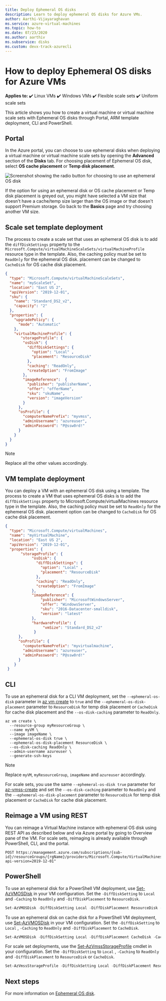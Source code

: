 ```yaml
---
title: Deploy Ephemeral OS disks
description: Learn to deploy ephemeral OS disks for Azure VMs.
author: Aarthi-Vijayaraghavan
ms.service: azure-virtual-machines
ms.topic: how-to
ms.date: 07/23/2020
ms.author: aarthiv
ms.subservice: disks
ms.custom: devx-track-azurecli
---
```


# How to deploy Ephemeral OS disks for Azure VMs

**Applies to:** :heavy_check_mark: Linux VMs :heavy_check_mark: Windows VMs :heavy_check_mark: Flexible scale sets :heavy_check_mark: Uniform scale sets

This article shows you how to create a virtual machine or virtual machine scale sets with Ephemeral OS disks through Portal, ARM template deployment, CLI and PowerShell.

## Portal

In the Azure portal, you can choose to use ephemeral disks when deploying a virtual machine or virtual machine scale sets by opening the **Advanced** section of the **Disks** tab. For choosing placement of Ephemeral OS disk, select **OS cache placement** or **Temp disk placement**.

![Screenshot showing the radio button for choosing to use an ephemeral OS disk](./media/virtual-machines-common-ephemeral/ephemeral-portal-temp.png)


If the option for using an ephemeral disk or OS cache placement or Temp disk placement is greyed out, you might have selected a VM size that doesn't have a cache/temp size larger than the OS image or that doesn't support Premium storage. Go back to the **Basics** page and try choosing another VM size.

## Scale set template deployment

The process to create a scale set that uses an ephemeral OS disk is to add the `diffDiskSettings` property to the
`Microsoft.Compute/virtualMachineScaleSets/virtualMachineProfile` resource type in the template. Also, the caching policy must be set to `ReadOnly` for the ephemeral OS disk. placement can be changed to `CacheDisk` for OS cache disk placement.

```json
{
  "type": "Microsoft.Compute/virtualMachineScaleSets",
  "name": "myScaleSet",
  "location": "East US 2",
  "apiVersion": "2019-12-01",
  "sku": {
    "name": "Standard_DS2_v2",
    "capacity": "2"
  },
  "properties": {
    "upgradePolicy": {
      "mode": "Automatic"
    },
    "virtualMachineProfile": {
       "storageProfile": {
        "osDisk": {
          "diffDiskSettings": {
            "option": "Local" ,
            "placement": "ResourceDisk"
          },
          "caching": "ReadOnly",
          "createOption": "FromImage"
        },
        "imageReference":  {
          "publisher": "publisherName",
          "offer": "offerName",
          "sku": "skuName",
          "version": "imageVersion"
        }
      },
      "osProfile": {
        "computerNamePrefix": "myvmss",
        "adminUsername": "azureuser",
        "adminPassword": "P@ssw0rd!"
      }
    }
  }
}
```

> [!NOTE]
> Replace all the other values accordingly.

## VM template deployment
You can deploy a VM with an ephemeral OS disk using a template. The process to create a VM that uses ephemeral OS disks is to add the `diffDiskSettings` property to Microsoft.Compute/virtualMachines resource type in the template. Also, the caching policy must be set to `ReadOnly` for the ephemeral OS disk. placement option can be changed to `CacheDisk` for OS cache disk placement.

```json
{
  "type": "Microsoft.Compute/virtualMachines",
  "name": "myVirtualMachine",
  "location": "East US 2",
  "apiVersion": "2019-12-01",
  "properties": {
       "storageProfile": {
            "osDisk": {
              "diffDiskSettings": {
                "option": "Local" ,
                "placement": "ResourceDisk"
              },
              "caching": "ReadOnly",
              "createOption": "FromImage"
            },
            "imageReference": {
                "publisher": "MicrosoftWindowsServer",
                "offer": "WindowsServer",
                "sku": "2016-Datacenter-smalldisk",
                "version": "latest"
            },
            "hardwareProfile": {
                 "vmSize": "Standard_DS2_v2"
             }
      },
      "osProfile": {
        "computerNamePrefix": "myvirtualmachine",
        "adminUsername": "azureuser",
        "adminPassword": "P@ssw0rd!"
      }
    }
 }
```

## CLI

To use an ephemeral disk for a CLI VM deployment, set the `--ephemeral-os-disk` parameter in [az vm create](/cli/azure/vm#az-vm-create) to `true` and the `--ephemeral-os-disk-placement` parameter to `ResourceDisk` for temp disk placement or `CacheDisk` for cache disk placement and the `--os-disk-caching` parameter to `ReadOnly`.

```azurecli-interactive
az vm create \
  --resource-group myResourceGroup \
  --name myVM \
  --image imageName \
  --ephemeral-os-disk true \
  --ephemeral-os-disk-placement ResourceDisk \
  --os-disk-caching ReadOnly \
  --admin-username azureuser \
  --generate-ssh-keys
```

> [!NOTE]
> Replace `myVM`, `myResourceGroup`, `imageName` and `azureuser` accordingly.

For scale sets, you use the same `--ephemeral-os-disk true` parameter for [az-vmss-create](/cli/azure/vmss#az-vmss-create) and set the `--os-disk-caching` parameter to `ReadOnly` and the `--ephemeral-os-disk-placement` parameter to `ResourceDisk` for temp disk placement or `CacheDisk` for cache disk placement.

## Reimage a VM using REST
You can reimage a Virtual Machine instance with ephemeral OS disk using REST API as described below and via Azure portal by going to Overview pane of the VM. For scale sets, reimaging is already available through PowerShell, CLI, and the portal.

```
POST https://management.azure.com/subscriptions/{sub-
id}/resourceGroups/{rgName}/providers/Microsoft.Compute/VirtualMachines/{vmName}/reimage?api-version=2019-12-01"
```

## PowerShell
To use an ephemeral disk for a PowerShell VM deployment, use [Set-AzVMOSDisk](/powershell/module/az.compute/set-azvmosdisk) in your VM configuration. Set the `-DiffDiskSetting` to `Local` and `-Caching` to `ReadOnly` and  `-DiffDiskPlacement` to `ResourceDisk`.
```powershell
Set-AzVMOSDisk -DiffDiskSetting Local -DiffDiskPlacement ResourceDisk -Caching ReadOnly

```
To use an ephemeral disk on cache disk for a PowerShell VM deployment, use [Set-AzVMOSDisk](/powershell/module/az.compute/set-azvmosdisk) in your VM configuration. Set the `-DiffDiskSetting` to `Local` , `-Caching` to `ReadOnly` and  `-DiffDiskPlacement` to `CacheDisk`.
```PowerShell
Set-AzVMOSDisk -DiffDiskSetting Local -DiffDiskPlacement CacheDisk -Caching ReadOnly
```
For scale set deployments, use the [Set-AzVmssStorageProfile](/powershell/module/az.compute/set-azvmssstorageprofile) cmdlet in your configuration. Set the `-DiffDiskSetting` to `Local` , `-Caching` to `ReadOnly` and  `-DiffDiskPlacement` to `ResourceDisk` or `CacheDisk`.
```PowerShell
Set-AzVmssStorageProfile -DiffDiskSetting Local -DiffDiskPlacement ResourceDisk -OsDiskCaching ReadOnly
```

## Next steps
For more information on [Ephemeral OS disk](ephemeral-os-disks.md).
